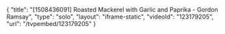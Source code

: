 {
    "title": "[1508436091] Roasted Mackerel with Garlic and Paprika - Gordon Ramsay",
    "type": "solo",
    "layout": "iframe-static",
    "videoId": "123179205",
    "url": "\/tvpembed\/123179205"
}